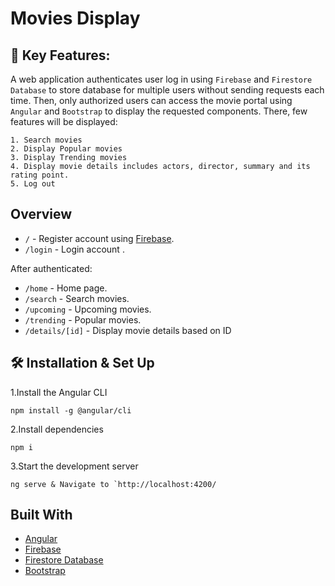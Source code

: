 
# Movies Display

## 🌠 Key Features:
A web application authenticates user log in using `Firebase` and `Firestore Database` to store database for multiple users without sending requests each time. Then, only authorized users can access the movie portal  using `Angular` and `Bootstrap` to display the requested components. There, few features will be displayed:

    1. Search movies
    2. Display Popular movies
    3. Display Trending movies
    4. Display movie details includes actors, director, summary and its rating point.
    5. Log out

## Overview
- `/` - Register account using [Firebase](https://firebase.google.com/).
- `/login` - Login account .

After authenticated: 
- `/home` - Home page.
- `/search` - Search movies.
- `/upcoming` - Upcoming movies.
- `/trending` - Popular movies.
- `/details/[id]` - Display movie details based on ID

## 🛠 Installation & Set Up
1.Install the Angular CLI

    npm install -g @angular/cli

2.Install dependencies
    
    npm i

3.Start the development server

    ng serve & Navigate to `http://localhost:4200/

## Built With
- [Angular](https://angular.io/)
- [Firebase](https://firebase.google.com/)
- [Firestore Database](https://firebase.google.com/)
- [Bootstrap](https://getbootstrap.com/)